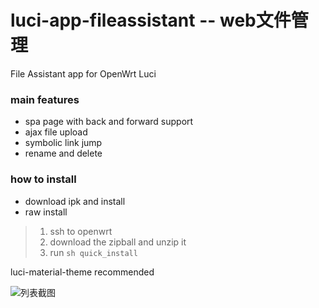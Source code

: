 # luci-app-fileassistant -- web文件管理

File Assistant app for OpenWrt Luci

### main features

- spa page with back and forward support
- ajax file upload
- symbolic link jump
- rename and delete

### how to install
* download ipk and install
* raw install

>1. ssh to openwrt
>2. download the zipball and unzip it
>3. run `sh quick_install`

luci-material-theme recommended

![列表截图](/screenshot.png?raw=true "Screenshot")

